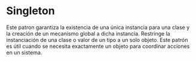 # Singleton
Este patron garantiza la existencia de una única instancia para una clase y la creación de un mecanismo global a dicha instancia. Restringe la instanciación de una clase o valor de un tipo a un solo objeto. Este patrón es útil cuando se necesita exactamente un objeto para coordinar acciones en un sistema. 

